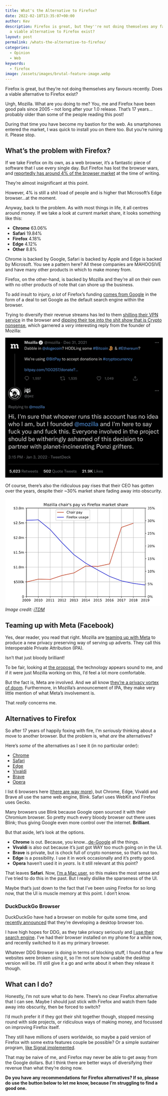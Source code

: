 ```yaml
---
title: What's the Alternative to Firefox?
date: 2022-02-18T13:35:07+00:00
author: Kev
description: Firefox is great, but they''re not doing themselves any favours recently. Does
  a viable alternative to Firefox exist?
layout: post
permalink: /whats-the-alternative-to-firefox/
categories:
  - Opinion
  - Web
keywords:
  - firefox
image: /assets/images/brutal-feature-image.webp
---
```


Firefox is great, but they’re not doing themselves any favours recently. Does a viable alternative to Firefox exist?

Urgh, Mozilla. What are you doing to me? You, me and Firefox have been good pals since 2005 – not long after your 1.0 release. That’s 17 years…probably older than some of the people reading this post!

During that time you have become my bastion for the web. As smartphones entered the market, I was quick to install you on there too. But you’re ruining it. Please stop.

## What’s the problem with Firefox?

If we take Firefox on its own, as a web browser, it’s a fantastic piece of software that I use every single day. But Firefox has lost the browser wars, and [reportedly has around 4% of the browser market](https://gs.statcounter.com/browser-market-share) at the time of writing.

They’re almost insignificant at this point.

However, 4% is still a shit load of people and is higher that Microsoft’s Edge browser…at the moment.

Anyway, back to the problem. As with most things in life, it all centres around money. If we take a look at current market share, it looks something like this:

- **Chrome** 63.06%
- **Safari** 19.84%
- **Firefox** 4.18%
- **Edge** 4.12%
- **Other** 8.8%

Chrome is backed by Google, Safari is backed by Apple and Edge is backed by Microsoft. You see a pattern here? All these companies are MAHOOSIVE and have many other products in which to make money from.

Firefox, on the other-hand, is backed by Mozilla and they’re all on their own with no other products of note that can shore up the business.

To add insult to injury, *a lot* of Firefox’s funding [comes from Google](https://whatisthebusinessmodelof.com/business-models/how-firefox-makes-money/) in the form of a deal to set Google as the default search engine within the browser.

Trying to diversify their revenue streams has led to them [shilling their VPN service](https://www.omgubuntu.co.uk/2021/12/disable-firefox-recommendations-mozilla-vpn) in the browser and [dipping their toe into the shit show that is Crypto nonsense](https://twitter.com/mozilla/status/1476951030638260225), which garnered a *very* interesting reply from the founder of Mozilla:

![Reply from Mozilla founder in response to a Mozilla tweet about crypto](/assets/images/Firefox-crypto-tweet.webp)

Of course, there’s also the ridiculous pay rises that their CEO has gotten over the years, despite their ~30% market share fading away into obscurity.

![Mozilla CEO pay vs market share over the last 10 years](/assets/images/Mozilla-ceo-pay.webp)
*Image credit: [iTDM](https://itdm.com/mozilla-firefox-usage-down-85-but-why-are-execs-salary-up-400/2050/)*

## Teaming up with Meta (Facebook)

Yes, dear reader, you read that right. Mozilla are [teaming up with Meta](https://blog.mozilla.org/en/mozilla/privacy-preserving-attribution-for-advertising/) to produce a new privacy preserving way of serving up adverts. They call this Interoperable Private Attribution (IPA).

Isn’t that just bloody brilliant!

To be fair, looking at [the proposal](https://docs.google.com/document/d/1KpdSKD8-Rn0bWPTu4UtK54ks0yv2j22pA5SrAD9av4s/edit#heading=h.f4x9f0nqv28x), the technology appears sound to me, and if it were just Mozilla working on this, I’d feel a lot more comfortable.

But the fact is, Meta are involved. And we all know [they’re a privacy vortex of doom](https://kevquirk.com/why-you-shouldnt-use-facebook/). Furthermore, in Mozilla’s announcement of IPA, they make very little mention of what Meta’s involvement is.

That *really* concerns me.

## Alternatives to Firefox

So after 17 years of happily foxing with fire, I’m *seriously* thinking about a move to another browser. But the problem is, what *are* the alternatives?

Here’s *some* of the alternatives as I see it (in no particular order):

- [Chrome](https://www.google.com/chrome/)
- [Safari](https://www.apple.com/safari/)
- [Edge](https://microsoftedgewelcome.microsoft.com/en-gb/?form=MT002G)
- [Vivaldi](https://vivaldi.com/)
- [Brave](https://brave.com)
- [Opera](https://www.opera.com/)

I list 6 browsers here ([there are way more](https://en.wikipedia.org/wiki/Comparison_of_web_browsers)), but Chrome, Edge, Vivaldi and Brave all use the same web engine, Blink. Safari uses WebKit and Firefox uses Gecko.

Many browsers use Blink because Google open sourced it with their Chromium browser. So pretty much every bloody browser out there uses Blink; thus giving Google even more control over the internet. **Brilliant**.

But that aside, let’s look at the options.

- **Chrome** is out. Because, you know…[de-Google](/category/de-googling/) all the things.
- **Vivaldi** is also out because it’s just got WAY too much going on in the UI.
- **Brave** is private, but is chock full of crypto nonsense, so that’s out too.
- **Edge** is a possibility. I use it in work occasionally and it’s pretty good.
- **Opera** haven’t used it in *years*. Is it still relevant at this point?

That leaves **Safari**. Now, [I’m a Mac user](https://kevquirk.com/macbook-m1-4-month-update/), so this makes the most sense and I’ve tried to do this in the past. But I really dislike the sparseness of the UI.

Maybe that’s just down to the fact that I’ve been using Firefox for so long now, that the UI is muscle memory at this point. I don’t know.

### DuckDuckGo Browser

DuckDuckGo have had a browser on mobile for quite some time, and [recently announced](https://spreadprivacy.com/duckduckgo-2021-review/) that they’re developing a desktop browser too.

I have high hopes for DDG, as they take privacy seriously and [I use their search engine](https://kevquirk.com/de-googling-my-life-01-browser-search/). I’ve had their browser installed on my phone for a while now, and recently switched to it as my primary browser.

Whatever DDG Browser is doing in terms of blocking stuff, I found that a few websites were broken using it, so I’m not sure how usable the desktop version will be. I’ll still give it a go and write about it when they release it though.

## What can I do?

Honestly, I’m not sure what to do here. There’s no clear Firefox alternative that I can see. Maybe I should just stick with Firefox and watch them fade away into obscurity, then be forced to switch?

I’d much prefer it if they got their shit together though, stopped messing round with side projects, or ridiculous ways of making money, and focussed on improving Firefox itself.

They still have millions of users worldwide, so maybe a paid version of Firefox with some extra features couple be possible? Or a simple sustainer program, [like Signal implemented](https://www.signal.org/blog/become-a-signal-sustainer/).

That may be naive of me, and Firefox may never be able to get away from the Google dollars. But I think there are better ways of diversifying their revenue than what they’re doing now.

**Do you have any recommendations for Firefox alternatives? If so, please do use the button below to let me know, because I’m struggling to find a good one.**